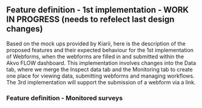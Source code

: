 ## Feature definition - 1st implementation - WORK IN PROGRESS (needs to refelect last design changes) 

Based on the mock ups provided by Kiarii, here is the description of the proposed features and their expected behaviour for the 1st implementation of Webforms, when the webforms are filled in and submitted within the Akvo FLOW dashboard. This implementation involves changes into the Data tab, where we merge the Inspect data tab and the Monitoring tab to create one place for viewing data, submitting webforms and managing workflows. The 3rd implementation will support the submission of a webform via a link.

### Feature definition - Monitored surveys

